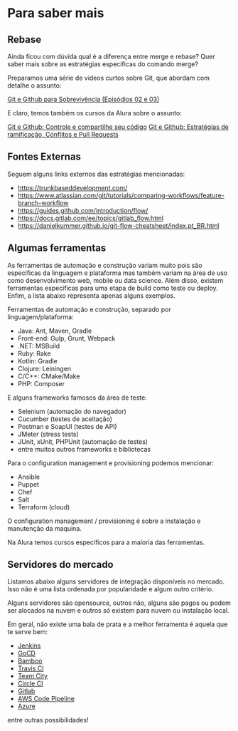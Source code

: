 # Para saber mais

## Rebase

Ainda ficou com dúvida qual é a diferença entre merge e rebase? Quer saber mais sobre as estratégias específicas do comando merge?

Preparamos uma série de vídeos curtos sobre Git, que abordam com detalhe o assunto:

[Git e Github para Sobrevivência (Episódios 02 e 03)](https://www.alura.com.br/webseries/git-e-github-para-sobrevivencia)

E claro, temos também os cursos da Alura sobre o assunto:

[Git e Github: Controle e compartilhe seu código](https://cursos.alura.com.br/course/git-github-controle-de-versao)
[Git e Github: Estratégias de ramificação, Conflitos e Pull Requests](https://cursos.alura.com.br/course/git-github-branching-conflitos-pull-requests)

## Fontes Externas

Seguem alguns links externos das estratégias mencionadas:

- https://trunkbaseddevelopment.com/
- https://www.atlassian.com/git/tutorials/comparing-workflows/feature-branch-workflow
- https://guides.github.com/introduction/flow/
- https://docs.gitlab.com/ee/topics/gitlab_flow.html
- https://danielkummer.github.io/git-flow-cheatsheet/index.pt_BR.html

## Algumas ferramentas

As ferramentas de automação e construção variam muito pois são especificas da linguagem e plataforma mas também variam na área de uso como desenvolvimento web, mobile ou data science. Além disso, existem ferramentas especificas para uma etapa de build como teste ou deploy. Enfim, a lista abaixo representa apenas alguns exemplos.

Ferramentas de automação e construção, separado por linguagem/plataforma:

- Java: Ant, Maven, Gradle
- Front-end: Gulp, Grunt, Webpack
- .NET: MSBuild
- Ruby: Rake
- Kotlin: Gradle
- Clojure: Leiningen
- C/C++: CMake/Make
- PHP: Composer

E alguns frameworks famosos da área de teste:

- Selenium (automação do navegador)
- Cucumber (testes de aceitação)
- Postman e SoapUI (testes de API)
- JMeter (stress tests)
- JUnit, xUnit, PHPUnit (automação de testes)
- entre muitos outros frameworks e bibliotecas

Para o configuration management e provisioning podemos mencionar:

- Ansible
- Puppet
- Chef
- Salt
- Terraform (cloud)

O configuration management / provisioning é sobre a instalação e manutenção da maquina.

Na Alura temos cursos específicos para a maioria das ferramentas.

## Servidores do mercado

Listamos abaixo alguns servidores de integração disponíveis no mercado. Isso não é uma lista ordenada por popularidade e algum outro critério.

Alguns servidores são opensource, outros não, alguns são pagos ou podem ser alocados na nuvem e outros só existem para nuvem ou instalação local.

Em geral, não existe uma bala de prata e a melhor ferramenta é aquela que te serve bem:

- [Jenkins](https://jenkins.io/)
- [GoCD](https://www.gocd.org/)
- [Bamboo](https://www.atlassian.com/br/software/bamboo)
- [Travis CI](https://travis-ci.org/)
- [Team City](https://www.jetbrains.com/teamcity/)
- [Circle CI](https://circleci.com/)
- [Gitlab](https://about.gitlab.com/product/continuous-integration/)
- [AWS Code Pipeline](https://aws.amazon.com/codepipeline/)
- [Azure](https://azure.microsoft.com/pt-br/services/devops/server/)

entre outras possibilidades!

